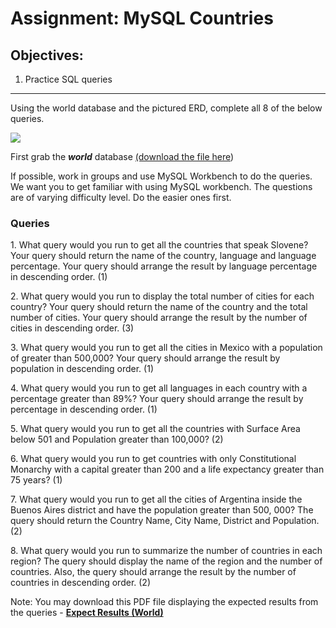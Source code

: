 <div class="module_description active_lesson_with_video ">
									<h1>Assignment: MySQL Countries</h1>
<h2>Objectives:</h2>
<ol><li>Practice SQL queries</li></ol>
<hr>
<p>Using the world database and the pictured ERD, complete all 8 of the below queries.</p>
<p>
 <img src="http://s3.amazonaws.com/General_V88/boomyeah/company_209/chapter_2161/handouts/chapter2161_1539_Screen-Shot-2013-10-09-at-3.16.31-PM.png"></p>
<p>
 First grab the&nbsp;<strong><em>world</em></strong> database <a href="http://s3.amazonaws.com/General_V88/boomyeah/company_209/chapter_3569/handouts/chapter3569_5432_world.sql" target="_blank">(download the file here</a>)&nbsp;</p>
<p>If possible, work in groups and use MySQL Workbench to do the queries. We want you to get familiar with using MySQL workbench. The questions are of varying difficulty level. Do the easier ones first.</p>
<h3>Queries</h3>
<p>
 1. What query would you run to get all the countries that speak Slovene? Your query should return the name of the country, language and language percentage. Your query should arrange the result by language percentage in descending order. (1)</p>
<p>
 2. What query would you run to display the total number of cities for each country? Your query should return the name of the country and the total number of cities. Your query should arrange the result by the&nbsp;number of cities in descending order. (3)</p>
<p>
 3. What query would you run to get all the cities in Mexico with a population of greater than 500,000? Your query should arrange the result by population in descending order. (1)</p>
<p>
 4. What query would you run to get all languages in each country with a percentage greater than 89%? Your query should arrange the result by percentage in descending order. (1)</p>
<p>
 5. What query would you run to get all the countries with Surface Area below 501 and Population greater than 100,000? (2)</p>
<p>
 6. What query would you run to get countries with only Constitutional Monarchy with a capital greater than 200 and a life expectancy greater than 75 years? (1)</p>
<p>
 7. What query would you run to get all the cities of Argentina inside the Buenos Aires district and have the population greater than 500, 000? The query should return the Country Name, City Name, District and Population. (2)</p>
<p>
 8. What query would you run to summarize the number of countries in each region? The query should display the name of the region and the number of countries. Also, the query should arrange the result by the number of countries in descending order. (2)</p>
<p>Note: You may download this PDF file displaying the expected results from the queries -&nbsp;<strong><a style="display:none;" href="http://s3.amazonaws.com/General_V88/boomyeah/company_209/chapter_3569/handouts/chapter3569_5438_MySQL-Basic-World-Expected-Result.pdf" target="_blank">Expected Results (World)</a><a href="https://s3.amazonaws.com/General_V88/boomyeah2015/codingdojo/curriculum/content/chapter/mysql_countries_expected_output.pdf" data-file="" target="_blank">Expect Results (World)</a></strong></p>
								</div>

